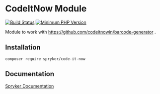 # CodeItNow Module
[![Build Status](https://travis-ci.org/spryker/code-it-now.svg)](https://travis-ci.org/spryker/code-it-now)
[![Minimum PHP Version](https://img.shields.io/badge/php-%3E%3D%207.3-8892BF.svg)](https://php.net/)

Module to work with https://github.com/codeitnowin/barcode-generator .

## Installation

```
composer require spryker/code-it-now
```

## Documentation

[Spryker Documentation](https://academy.spryker.com/developing_with_spryker/module_guide/modules.html)

